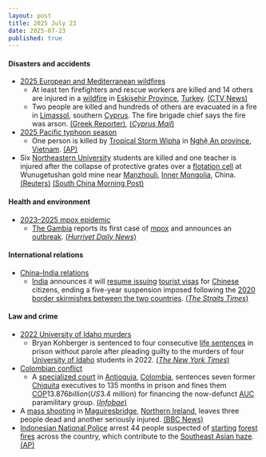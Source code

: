 ```yaml
---
layout: post
title: 2025 July 23
date: 2025-07-23
published: true
---
```



#### Disasters and accidents

* [2025 European and Mediterranean wildfires](https://en.wikipedia.org/wiki/2025_European_and_Mediterranean_wildfires "2025 European and Mediterranean wildfires")
  * At least ten firefighters and rescue workers are killed and 14 others are injured in a [wildfire](https://en.wikipedia.org/wiki/Wildfire "Wildfire") in [Eskişehir Province](https://en.wikipedia.org/wiki/Eski%C5%9Fehir_Province "Eskişehir Province"), [Turkey](https://en.wikipedia.org/wiki/Turkey "Turkey"). [(CTV News)](https://www.ctvnews.ca/climate-and-environment/article/wildfire-kills-10-firefighters-and-rescue-workers-in-turkiye/)
  * Two people are killed and hundreds of others are evacuated in a fire in [Limassol](https://en.wikipedia.org/wiki/Limassol "Limassol"), southern [Cyprus](https://en.wikipedia.org/wiki/Cyprus "Cyprus"). The fire brigade chief says the fire was arson. [(Greek Reporter)](https://greekreporter.com/2025/07/24/two-dead-massive-wildfire-cyprus/), [(*Cyprus Mail*)](https://cyprus-mail.com/2025/07/24/limassol-fire-was-arson-fire-brigade-chief-says/)
* [2025 Pacific typhoon season](https://en.wikipedia.org/wiki/2025_Pacific_typhoon_season "2025 Pacific typhoon season")
  * One person is killed by [Tropical Storm Wipha](https://en.wikipedia.org/wiki/Tropical_Storm_Wipha_%282025%29 "Tropical Storm Wipha (2025)") in [Nghệ An province](https://en.wikipedia.org/wiki/Ngh%E1%BB%87_An_province "Nghệ An province"), [Vietnam](https://en.wikipedia.org/wiki/Vietnam "Vietnam"). [(AP)](https://apnews.com/article/vietnam-wipha-floods-storm-tropical-depression-thailand-acb758387590def29c37f8993598e03c)
* Six [Northeastern University](https://en.wikipedia.org/wiki/Northeastern_University_%28China%29 "Northeastern University (China)") students are killed and one teacher is injured after the collapse of protective grates over a [flotation cell](https://en.wikipedia.org/wiki/Froth_flotation "Froth flotation") at Wunugetushan gold mine near [Manzhouli](https://en.wikipedia.org/wiki/Manzhouli "Manzhouli"), [Inner Mongolia](https://en.wikipedia.org/wiki/Inner_Mongolia "Inner Mongolia"), China. [(Reuters)](https://www.reuters.com/world/china/six-college-students-china-drown-after-falling-into-mine-2025-07-24) [(South China Morning Post)](https://www.scmp.com/news/china/article/3319371/6-students-chinese-university-drown-mine-processing-tank-inner-mongolia)

#### Health and environment

* [2023–2025 mpox epidemic](https://en.wikipedia.org/wiki/2023%E2%80%932025_mpox_epidemic "2023–2025 mpox epidemic")
  * [The Gambia](https://en.wikipedia.org/wiki/The_Gambia "The Gambia") reports its first case of [mpox](https://en.wikipedia.org/wiki/Mpox "Mpox") and announces an [outbreak](https://en.wikipedia.org/wiki/Outbreak "Outbreak"). [(*Hurriyet Daily News*)](https://www.hurriyetdailynews.com/amp/gambia-declares-mpox-outbreak-211781)

#### International relations

* [China–India relations](https://en.wikipedia.org/wiki/China%E2%80%93India_relations "China–India relations")
  * [India](https://en.wikipedia.org/wiki/India "India") announces it will [resume issuing](https://en.wikipedia.org/wiki/Visa_policy_of_India "Visa policy of India") [tourist visas](https://en.wikipedia.org/wiki/Tourist_visa "Tourist visa") for [Chinese](https://en.wikipedia.org/wiki/China "China") citizens, ending a five-year suspension imposed following the [2020 border skirmishes between the two countries](https://en.wikipedia.org/wiki/2020_China%E2%80%93India_skirmishes "2020 China–India skirmishes"). [(*The Straits Times*)](https://www.straitstimes.com/asia/south-asia/india-to-resume-issuing-tourist-visas-to-chinese-citizens)

#### Law and crime

* [2022 University of Idaho murders](https://en.wikipedia.org/wiki/2022_University_of_Idaho_murders "2022 University of Idaho murders")
  * Bryan Kohberger is sentenced to four consecutive [life sentences](https://en.wikipedia.org/wiki/Life_sentence "Life sentence") in prison without parole after pleading guilty to the murders of four [University of Idaho](https://en.wikipedia.org/wiki/University_of_Idaho "University of Idaho") students in 2022. [(*The New York Times*)](https://www.nytimes.com/live/2025/07/23/us/kohberger-idaho-murders)
* [Colombian conflict](https://en.wikipedia.org/wiki/Colombian_conflict "Colombian conflict")
  * A [specialized court](https://en.wikipedia.org/wiki/Specialized_court "Specialized court") in [Antioquia](https://en.wikipedia.org/wiki/Antioquia_Department "Antioquia Department"), [Colombia](https://en.wikipedia.org/wiki/Colombia "Colombia"), sentences seven former [Chiquita](https://en.wikipedia.org/wiki/Chiquita "Chiquita") executives to 135 months in prison and fines them [COP](https://en.wikipedia.org/wiki/Colombian_peso "Colombian peso")$13.876 billion (US$3.4 million) for financing the now-defunct [AUC](https://en.wikipedia.org/wiki/United_Self-Defense_Forces_of_Colombia "United Self-Defense Forces of Colombia") paramilitary group. [(*Infobae*)](https://www.infobae.com/colombia/2025/07/23/historica-condena-justicia-colombiana-dicta-sentencia-contra-siete-directivos-de-chiquita-brands/)
* A [mass shooting](https://en.wikipedia.org/wiki/Mass_shooting "Mass shooting") in [Maguiresbridge](https://en.wikipedia.org/wiki/Maguiresbridge "Maguiresbridge"), [Northern Ireland](https://en.wikipedia.org/wiki/Northern_Ireland "Northern Ireland"), leaves three people dead and another seriously injured. [(BBC News)](https://www.bbc.com/news/articles/cqx2537w5e2o)
* [Indonesian National Police](https://en.wikipedia.org/wiki/Indonesian_National_Police "Indonesian National Police") arrest 44 people suspected of [starting](https://en.wikipedia.org/wiki/Arson "Arson") [forest fires](https://en.wikipedia.org/wiki/Forest_fire "Forest fire") across the country, which contribute to the [Southeast Asian haze](https://en.wikipedia.org/wiki/Southeast_Asian_haze "Southeast Asian haze"). [(AP)](https://apnews.com/article/indonesia-forest-fires-arrests-smoke-environment-health-bfa93ff2ed819fdfcdca5da90e2a1010)
